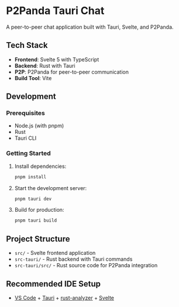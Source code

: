 # P2Panda Tauri Chat

A peer-to-peer chat application built with Tauri, Svelte, and P2Panda.

## Tech Stack

- **Frontend**: Svelte 5 with TypeScript
- **Backend**: Rust with Tauri
- **P2P**: P2Panda for peer-to-peer communication
- **Build Tool**: Vite

## Development

### Prerequisites

- Node.js (with pnpm)
- Rust
- Tauri CLI

### Getting Started

1. Install dependencies:
   ```bash
   pnpm install
   ```

2. Start the development server:
   ```bash
   pnpm tauri dev
   ```

3. Build for production:
   ```bash
   pnpm tauri build
   ```

## Project Structure

- `src/` - Svelte frontend application
- `src-tauri/` - Rust backend with Tauri commands
- `src-tauri/src/` - Rust source code for P2Panda integration

## Recommended IDE Setup

- [VS Code](https://code.visualstudio.com/) + [Tauri](https://marketplace.visualstudio.com/items?itemName=tauri-apps.tauri-vscode) + [rust-analyzer](https://marketplace.visualstudio.com/items?itemName=rust-lang.rust-analyzer) + [Svelte](https://marketplace.visualstudio.com/items?itemName=svelte.svelte-vscode)
